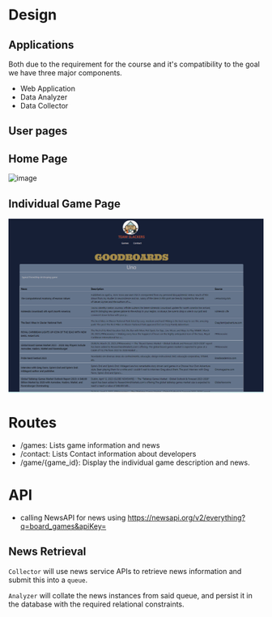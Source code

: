 # Design

## Applications
Both due to the requirement for the course and it's compatibility to the goal we have three major components.
* Web Application
* Data Analyzer
* Data Collector

## User pages
## Home Page
![image](https://user-images.githubusercontent.com/47374005/233217257-43380782-dc3b-491c-a40a-65c0dd1301de.png)

## Individual Game Page
![image](https://github.com/CSCI-5828-Foundations-Sftware-Engr/slackers/blob/main/docs/images/game.png)

# Routes
- /games: Lists game information and news
- /contact: Lists Contact information about developers
- /game/{game_id}: Display the individual game description and news. 

# API
- calling NewsAPI for news using https://newsapi.org/v2/everything?q=board_games&apiKey=

## News Retrieval
`Collector` will use news service APIs to retrieve news information and submit this into a `queue`.

`Analyzer` will collate the news instances from said queue, and persist it in the database with the required relational constraints.
